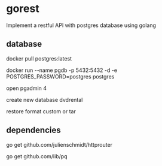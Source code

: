# gorest
Implement a restful API with postgres database using golang

## database
docker pull postgres:latest

docker run --name pgdb -p 5432:5432 -d -e POSTGRES_PASSWORD=postgres postgres

open pgadmin 4

create new database dvdrental

restore format custom or tar

## dependencies
go get github.com/julienschmidt/httprouter

go get github.com/lib/pq

